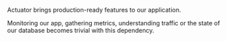 Actuator brings production-ready features to our application.

Monitoring our app, gathering metrics, understanding traffic or the state of our database becomes trivial with this dependency.
